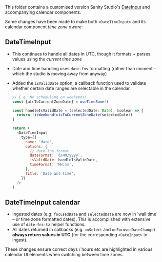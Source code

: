 This folder contains a customised version Sanity Studio's [DateInput](https://github.com/sanity-io/sanity/tree/next/packages/%40sanity/form-builder/src/inputs/DateInputs) and accompanying calendar components.

Some changes have been made to make both `<DateTimeInput>` and its calendar component _time zone aware_:

## DateTimeInput

- This continues to handle all dates in UTC, though it formats + parses values using the _current time zone_
- Date and time handling uses `date-fns` formatting (rather than moment - which the studio is moving away from anyway)
- Added the `isValidDate` option, a callback function used to validate whether certain date ranges are selectable in the calendar

  ```js
  // E.g. No scheduling on weekends!
  const {utcToCurrentZoneDate} = useTimeZone()

  const handleIsValidDate = (selectedDate: Date): boolean => {
    return !isWeekend(utcToCurrentZoneDate(selectedDate))
  }

  return (
    <DateTimeInput
      type={{
        name: 'date',
        options: {
          // date-fns format
          dateFormat: `d/MM/yyyy`,
          isValidDate: handleIsValidDate,
          timeFormat: 'HH:mm',
        },
        title: 'Date and time',
      }}
    />
  )
  ```

## DateTimeInput calendar

- Ingested dates (e.g. `focusedDate` and `selectedDate` are now in 'wall time' – or time zone formatted dates). This is accomplished with extensive use of `date-fns-tz` helper functions.
- All dates returned in callbacks (e.g. `onSelect` and `onFocusedDateChange`) **always return values in UTC** (for the corresponding `<DateInput>` to ingest).

These changes ensure correct days / hours etc are highlighted in various calendar UI elements when switching between time zones.
